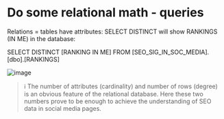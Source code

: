 # Do some relational math - queries

Relations = tables have attributes:
SELECT DISTINCT will show RANKINGS (IN ME) in the database:

SELECT DISTINCT [RANKING IN ME]
  FROM [SEO_SIG_IN_SOC_MEDIA].[dbo].[RANKINGS]
  
![image](https://github.com/jacekturek/RELATIONAL_SIG_DATABASE/assets/62720909/c2a3e9de-c2b3-4aca-9c94-1bb6b5f9e1f8)

> ℹ️ The number of attributes (cardinality) and number of rows (degree) is an obvious feature of the relational database.
> Here these two numbers prove to be enough to achieve the understanding of SEO data in social media pages.
